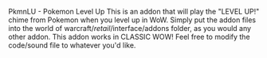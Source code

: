 PkmnLU - Pokemon Level Up
This is an addon that will play the "LEVEL UP!" chime from Pokemon when you level up in WoW.
Simply put the addon files into the world of warcraft/_retail_/interface/addons folder, as you would
any other addon.
This addon works in CLASSIC WOW!
Feel free to modify the code/sound file to whatever you'd like. 
